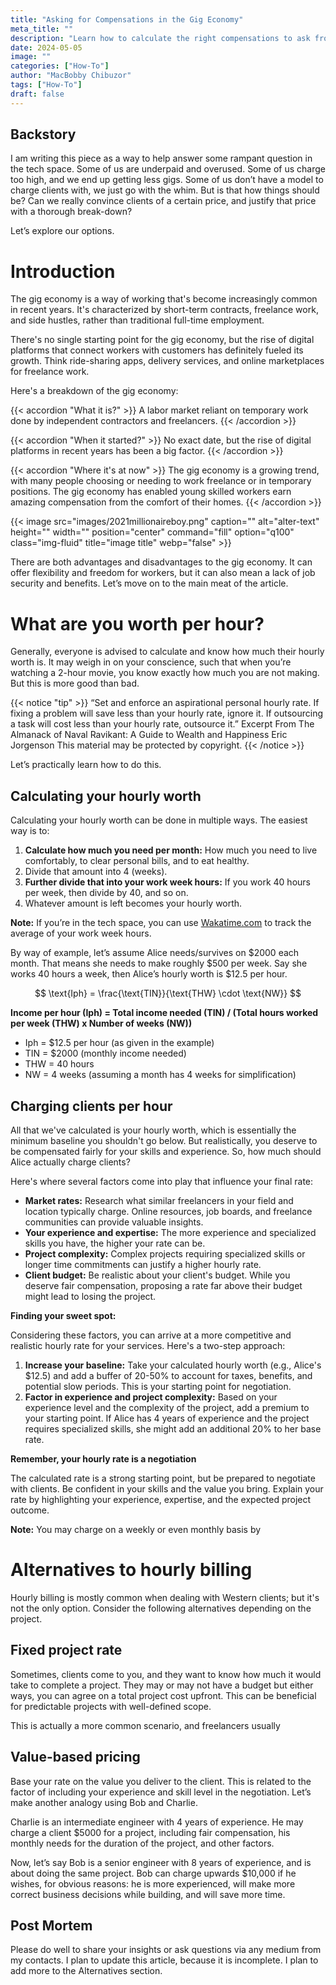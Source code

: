 ```yaml
---
title: "Asking for Compensations in the Gig Economy"
meta_title: ""
description: "Learn how to calculate the right compensations to ask from your clients as a freelancer."
date: 2024-05-05
image: ""
categories: ["How-To"] 
author: "MacBobby Chibuzor"
tags: ["How-To"]
draft: false
---
```


## Backstory

I am writing this piece as a way to help answer some rampant question in the tech space.
Some of us are underpaid and overused. Some of us charge too high, and we end up getting less gigs.
Some of us don’t have a model to charge clients with, we just go with the whim. 
But is that how things should be? Can we really convince clients of a certain price, and justify that price with a thorough break-down?

Let’s explore our options.

# Introduction

The gig economy is a way of working that's become increasingly common in recent years. 
It's characterized by short-term contracts, freelance work, and side hustles, rather than traditional full-time employment.

There's no single starting point for the gig economy, but the rise of digital platforms that connect workers with customers has definitely fueled its growth. 
Think ride-sharing apps, delivery services, and online marketplaces for freelance work.

Here's a breakdown of the gig economy:

{{< accordion "What it is?" >}}
A labor market reliant on temporary work done by independent contractors and freelancers.
{{< /accordion >}}

{{< accordion "When it started?" >}}
No exact date, but the rise of digital platforms in recent years has been a big factor.
{{< /accordion >}}

{{< accordion "Where it's at now" >}}
The gig economy is a growing trend, with many people choosing or needing to work freelance or in temporary positions. The gig economy has enabled young skilled workers earn amazing compensation from the comfort of their homes.
{{< /accordion >}}

{{< image src="images/2021millionaireboy.png" caption="" alt="alter-text" height="" width="" position="center" command="fill" option="q100" class="img-fluid" title="image title"  webp="false" >}}

There are both advantages and disadvantages to the gig economy.  It can offer flexibility and freedom for workers, but it can also mean a lack of job security and benefits. Let’s move on to the  main meat of the article.

# What are you worth per hour?

Generally, everyone is advised to calculate and know how much their hourly worth is. It may weigh in on your conscience, such that when you’re watching a 2-hour movie, you know exactly how much you are not making. But this is more good than bad.

{{< notice "tip" >}}
“Set and enforce an aspirational personal hourly rate. If fixing a problem will save less than your hourly rate, ignore it. If outsourcing a task will cost less than your hourly rate, outsource it.”
Excerpt From
The Almanack of Naval Ravikant: A Guide to Wealth and Happiness
Eric Jorgenson
This material may be protected by copyright.
{{< /notice >}}

Let’s practically learn how to do this.

## Calculating your hourly worth

Calculating your hourly worth can be done in multiple ways. The easiest way is to:

1. **Calculate how much you need per month:** How much you need to live comfortably, to clear personal bills, and to eat healthy.
2. Divide that amount into 4 (weeks).
3. **Further divide that into your work week hours:** If you work 40 hours per week, then divide by 40, and so on.
4. Whatever amount is left becomes your hourly worth.

**Note:** If you’re in the tech space, you can use [Wakatime.com](http://Wakatime.com) to track the average of your work week hours.

By way of example, let’s assume Alice needs/survives on $2000 each month. That means she needs to make roughly $500 per week. Say she works 40 hours a week, then Alice’s hourly worth is  $12.5 per hour.

$$
\text{Iph} = \frac{\text{TIN}}{\text{THW} \cdot \text{NW}}
$$

**Income per hour (Iph) = Total income needed (TIN) / (Total hours worked per week (THW) x Number of weeks (NW))**

- Iph = $12.5 per hour (as given in the example)
- TIN = $2000 (monthly income needed)
- THW = 40 hours
- NW = 4 weeks (assuming a month has 4 weeks for simplification)

## Charging clients per hour

All that we've calculated is your hourly worth, which is essentially the minimum baseline you shouldn't go below. But realistically, you deserve to be compensated fairly for your skills and experience. So, how much should Alice actually charge clients?

Here's where several factors come into play that influence your final rate:

- **Market rates:** Research what similar freelancers in your field and location typically charge. Online resources, job boards, and freelance communities can provide valuable insights.
- **Your experience and expertise:** The more experience and specialized skills you have, the higher your rate can be.
- **Project complexity:** Complex projects requiring specialized skills or longer time commitments can justify a higher hourly rate.
- **Client budget:** Be realistic about your client's budget. While you deserve fair compensation, proposing a rate far above their budget might lead to losing the project.

**Finding your sweet spot:**

Considering these factors, you can arrive at a more competitive and realistic hourly rate for your services. Here's a two-step approach:

1. **Increase your baseline:** Take your calculated hourly worth (e.g., Alice's $12.5) and add a buffer of 20-50% to account for taxes, benefits, and potential slow periods. This is your starting point for negotiation.
2. **Factor in experience and project complexity:** Based on your experience level and the complexity of the project, add a premium to your starting point. If Alice has 4 years of experience and the project requires specialized skills, she might add an additional 20% to her base rate.

**Remember, your hourly rate is a negotiation**

The calculated rate is a strong starting point, but be prepared to negotiate with clients. Be confident in your skills and the value you bring. Explain your rate by highlighting your experience, expertise, and the expected project outcome.

**Note:** You may charge on a weekly or even monthly basis by

# **Alternatives to hourly billing**

Hourly billing is mostly common when dealing with Western clients; but it's not the only option. Consider the following alternatives depending on the project.

## **Fixed project rate**

Sometimes, clients come to you, and they want to know how much it would take to complete a project. They may or may not have a budget but either ways, you can agree on a total project cost upfront. This can be beneficial for predictable projects with well-defined scope.

This is actually a more common scenario, and freelancers usually

## **Value-based pricing**

Base your rate on the value you deliver to the client. This is related to the factor of including your experience and skill level in the negotiation. Let’s make another analogy using Bob and Charlie.

Charlie is an intermediate engineer with 4 years of experience. He may charge a client $5000 for a project, including fair compensation, his monthly needs for the duration of the project, and other factors.

Now, let’s say Bob is a senior engineer with 8 years of experience, and is about doing the same project. Bob can charge upwards $10,000 if he wishes, for obvious reasons: he is more experienced, will make more correct business decisions while building, and will save more time.

## Post Mortem
Please do well to share your insights or ask questions via any medium from my contacts. I plan to update this article, because it is incomplete. I plan to add more to the Alternatives section.
